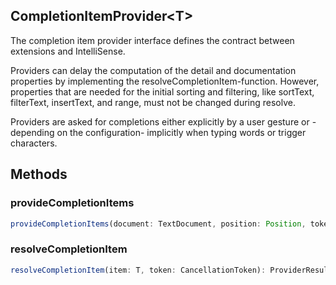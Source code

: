 ## CompletionItemProvider&lt;T&gt;

The completion item provider interface defines the contract between extensions and IntelliSense.

Providers can delay the computation of the detail and documentation properties by implementing the resolveCompletionItem-function. However, properties that are needed for the initial sorting and filtering, like sortText, filterText, insertText, and range, must not be changed during resolve.

Providers are asked for completions either explicitly by a user gesture or -depending on the configuration- implicitly when typing words or trigger characters.

## Methods

### provideCompletionItems

```typescript
provideCompletionItems(document: TextDocument, position: Position, token: CancellationToken, context: CompletionContext): ProviderResult<CompletionList<T> | T[]>
```

### resolveCompletionItem

```typescript
resolveCompletionItem(item: T, token: CancellationToken): ProviderResult<T>
```

